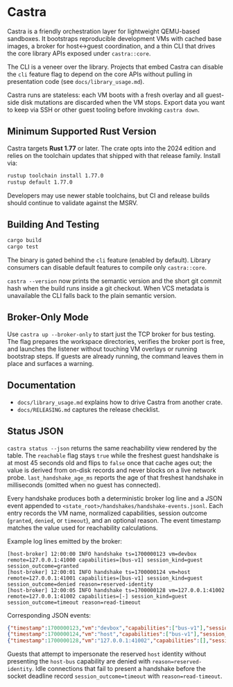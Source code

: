 # Castra

Castra is a friendly orchestration layer for lightweight QEMU-based sandboxes. It bootstraps reproducible development VMs with cached base images, a broker for host↔guest coordination, and a thin CLI that drives the core library APIs exposed under `castra::core`.

The CLI is a veneer over the library. Projects that embed Castra can disable the `cli` feature flag to depend on the core APIs without pulling in presentation code (see `docs/library_usage.md`).

Castra runs are stateless: each VM boots with a fresh overlay and all guest-side disk mutations are discarded when the VM stops. Export data you want to keep via SSH or other guest tooling before invoking `castra down`.

## Minimum Supported Rust Version

Castra targets **Rust 1.77** or later. The crate opts into the 2024 edition and relies on the toolchain updates that shipped with that release family. Install via:

```bash
rustup toolchain install 1.77.0
rustup default 1.77.0
```

Developers may use newer stable toolchains, but CI and release builds should continue to validate against the MSRV.

## Building And Testing

```bash
cargo build
cargo test
```

The binary is gated behind the `cli` feature (enabled by default). Library consumers can disable default features to compile only `castra::core`.

`castra --version` now prints the semantic version and the short git commit hash when the build runs inside a git checkout. When VCS metadata is unavailable the CLI falls back to the plain semantic version.

## Broker-Only Mode

Use `castra up --broker-only` to start just the TCP broker for bus testing. The flag prepares the workspace directories, verifies the broker port is free, and launches the listener without touching VM overlays or running bootstrap steps. If guests are already running, the command leaves them in place and surfaces a warning.

## Documentation

- `docs/library_usage.md` explains how to drive Castra from another crate.
- `docs/RELEASING.md` captures the release checklist.

## Status JSON

`castra status --json` returns the same reachability view rendered by the table. The `reachable` flag stays `true` while the freshest guest handshake is at most 45 seconds old and flips to `false` once that cache ages out; the value is derived from on-disk records and never blocks on a live network probe. `last_handshake_age_ms` reports the age of that freshest handshake in milliseconds (omitted when no guest has connected).

Every handshake produces both a deterministic broker log line and a JSON event appended to `<state_root>/handshakes/handshake-events.jsonl`. Each entry records the VM name, normalized capabilities, session outcome (`granted`, `denied`, or `timeout`), and an optional reason. The event timestamp matches the value used for reachability calculations.

Example log lines emitted by the broker:

```text
[host-broker] 12:00:00 INFO handshake ts=1700000123 vm=devbox remote=127.0.0.1:41000 capabilities=[bus-v1] session_kind=guest session_outcome=granted
[host-broker] 12:00:01 INFO handshake ts=1700000124 vm=host remote=127.0.0.1:41001 capabilities=[bus-v1] session_kind=guest session_outcome=denied reason=reserved-identity
[host-broker] 12:00:05 INFO handshake ts=1700000128 vm=127.0.0.1:41002 remote=127.0.0.1:41002 capabilities=[-] session_kind=guest session_outcome=timeout reason=read-timeout
```

Corresponding JSON events:

```json
{"timestamp":1700000123,"vm":"devbox","capabilities":["bus-v1"],"session_kind":"guest","session_outcome":"granted","remote_addr":"127.0.0.1:41000"}
{"timestamp":1700000124,"vm":"host","capabilities":["bus-v1"],"session_kind":"guest","session_outcome":"denied","reason":"reserved-identity","remote_addr":"127.0.0.1:41001"}
{"timestamp":1700000128,"vm":"127.0.0.1:41002","capabilities":[],"session_kind":"guest","session_outcome":"timeout","reason":"read-timeout","remote_addr":"127.0.0.1:41002"}
```

Guests that attempt to impersonate the reserved `host` identity without presenting the `host-bus` capability are denied with `reason=reserved-identity`. Idle connections that fail to present a handshake before the socket deadline record `session_outcome=timeout` with `reason=read-timeout`.
